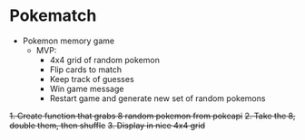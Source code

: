 # Pokematch

- Pokemon memory game
  - MVP:
	- 4x4 grid of random pokemon
	- Flip cards to match
	- Keep track of guesses
	- Win game message
	- Restart game and generate new set of random pokemons

~~1. Create function that grabs 8 random pokemon from pokeapi~~
~~2. Take the 8, double them, then shuffle~~
~~3. Display in nice 4x4 grid~~
